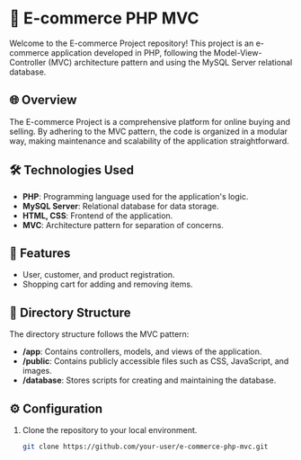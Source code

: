 # 🛒 E-commerce PHP MVC

Welcome to the E-commerce Project repository! This project is an e-commerce application developed in PHP, following the Model-View-Controller (MVC) architecture pattern and using the MySQL Server relational database.

## 🌐 Overview

The E-commerce Project is a comprehensive platform for online buying and selling. By adhering to the MVC pattern, the code is organized in a modular way, making maintenance and scalability of the application straightforward.

## 🛠 Technologies Used

- **PHP**: Programming language used for the application's logic.
- **MySQL Server**: Relational database for data storage.
- **HTML, CSS**: Frontend of the application.
- **MVC**: Architecture pattern for separation of concerns.

## 🚀 Features

- User, customer, and product registration.
- Shopping cart for adding and removing items.

## 📂 Directory Structure

The directory structure follows the MVC pattern:

- **/app**: Contains controllers, models, and views of the application.
- **/public**: Contains publicly accessible files such as CSS, JavaScript, and images.
- **/database**: Stores scripts for creating and maintaining the database.

## ⚙ Configuration

1. Clone the repository to your local environment.
   ```bash
   git clone https://github.com/your-user/e-commerce-php-mvc.git
